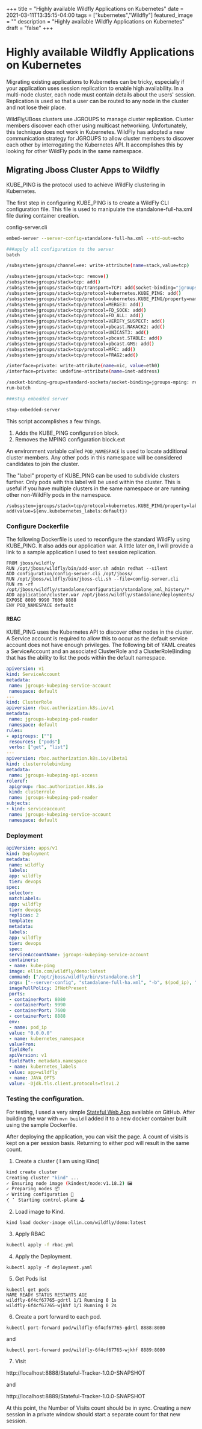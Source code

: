 +++
title = "Highly available Wildfly Applications on Kubernetes"
date = 2021-03-11T13:35:15-04:00
tags = ["kubernetes","Wildfly"]
featured_image = ""
description = "Highly available Wildfly Applications on Kubernetes"
draft = "false"
+++

# Highly available Wildfly Applications on Kubernetes

Migrating existing applications to Kubernetes can be tricky, especially if your application uses session replication to enable high availability. In a multi-node cluster, each node must contain details about the users' session. Replication is used so that a user can be routed to any node in the cluster and not lose their place. 

WildFly/JBoss clusters use JGROUPS to manage cluster replication.
Cluster members discover each other using multicast networking. Unfortunately, this technique does not work in Kubernetes. WildFly has adopted a new communication strategy for JGROUPS to allow cluster members to discover each other by interrogating the Kubernetes API. It accomplishes this by looking for other WildFly pods in the same namespace. 

## Migrating Jboss Cluster Apps to Wildfly

KUBE_PING is the protocol used to achieve WildFly clustering in Kubernetes. 

The first step in configuring KUBE_PING is to create a WildFly CLI configuration file. This file is used to manipulate the standalone-full-ha.xml file during container creation. 

config-server.cli

```bash
embed-server --server-config=standalone-full-ha.xml --std-out=echo

###apply all configuration to the server
batch

/subsystem=jgroups/channel=ee: write-attribute(name=stack,value=tcp)

/subsystem=jgroups/stack=tcp: remove()
/subsystem=jgroups/stack=tcp: add()
/subsystem=jgroups/stack=tcp/transport=TCP: add(socket-binding="jgroups-tcp")
/subsystem=jgroups/stack=tcp/protocol=kubernetes.KUBE_PING: add()
/subsystem=jgroups/stack=tcp/protocol=kubernetes.KUBE_PING/property=namespace: add(value=${env.POD_NAMESPACE:default})
/subsystem=jgroups/stack=tcp/protocol=MERGE3: add()
/subsystem=jgroups/stack=tcp/protocol=FD_SOCK: add()
/subsystem=jgroups/stack=tcp/protocol=FD_ALL: add()
/subsystem=jgroups/stack=tcp/protocol=VERIFY_SUSPECT: add()
/subsystem=jgroups/stack=tcp/protocol=pbcast.NAKACK2: add()
/subsystem=jgroups/stack=tcp/protocol=UNICAST3: add()
/subsystem=jgroups/stack=tcp/protocol=pbcast.STABLE: add()
/subsystem=jgroups/stack=tcp/protocol=pbcast.GMS: add()
/subsystem=jgroups/stack=tcp/protocol=MFC: add()
/subsystem=jgroups/stack=tcp/protocol=FRAG2:add()

/interface=private: write-attribute(name=nic, value=eth0)
/interface=private: undefine-attribute(name=inet-address)

/socket-binding-group=standard-sockets/socket-binding=jgroups-mping: remove()
run-batch

###stop embedded server

stop-embedded-server
```

This script accomplishes a few things.

1. Adds the KUBE_PING configuration block.
2. Removes the MPING configuration block.ext
 
An environment variable called `POD_NAMESPACE` is used to locate additional cluster members. Any other pods in this namespace will be considered candidates to join the cluster. 
 
The "label" property of KUBE_PING can be used to subdivide clusters further. Only pods with this label will be used within the cluster. This is useful if you have multiple clusters in the same namespace or are running other non-WildFly pods in the namespace.

```
/subsystem=jgroups/stack=tcp/protocol=kubernetes.KUBE_PING/property=labels: add(value=${env.kubebernetes_labels:default})
```

### Configure Dockerfile

The following Dockerfile is used to reconfigure the standard WildFly using KUBE_PING. It also adds our application war. A little later on, I will provide a link to a sample application  I  used to test session replication.

```
FROM jboss/wildfly
RUN /opt/jboss/wildfly/bin/add-user.sh admin redhat --silent
ADD configuration/config-server.cli /opt/jboss/
RUN /opt/jboss/wildfly/bin/jboss-cli.sh --file=config-server.cli
RUN rm -rf /opt/jboss/wildfly/standalone/configuration/standalone_xml_history/*
ADD application/cluster.war /opt/jboss/wildfly/standalone/deployments/
EXPOSE 8080 9990 7600 8888
ENV POD_NAMESPACE default

```

#### RBAC

KUBE_PING uses the Kubernetes API to discover other nodes in the cluster. A Service account is required to allow this to occur as the default service account does not have enough privileges. The following bit of YAML creates a ServiceAccount and an associated ClusterRole and a ClusterRoleBinding that has the ability to list the pods within the default namespace.

```yaml
apiversion: v1
kind: ServiceAccount
metadata:
 name: jgroups-kubeping-service-account
 namespace: default
---
kind: ClusterRole
apiversion: rbac.authorization.k8s.io/v1
metadata:
 name: jgroups-kubeping-pod-reader
 namespace: default
rules:
- apigroups: [""]
 resources: ["pods"]
 verbs: ["get", "list"]
---
apiversion: rbac.authorization.k8s.io/v1beta1
kind: clusterrolebinding
metadata:
 name: jgroups-kubeping-api-access
roleref:
 apigroup: rbac.authorization.k8s.io
 kind: clusterrole
 name: jgroups-kubeping-pod-reader
subjects:
- kind: serviceaccount
 name: jgroups-kubeping-service-account
 namespace: default
```

### Deployment


```yaml
apiVersion: apps/v1
kind: Deployment
metadata:
 name: wildfly
 labels:
 app: wildfly
 tier: devops
spec:
 selector:
 matchLabels:
 app: wildfly
 tier: devops
 replicas: 2
 template:
 metadata:
 labels:
 app: wildfly
 tier: devops
 spec:
 serviceAccountName: jgroups-kubeping-service-account
 containers:
 - name: kube-ping
 image: ellin.com/wildfly/demo:latest
 command: ["/opt/jboss/wildfly/bin/standalone.sh"]
 args: ["--server-config", "standalone-full-ha.xml", "-b", $(pod_ip), "-bmanagement", $(pod_ip) ,"-bprivate", $(pod_ip) ]
 imagePullPolicy: IfNotPresent
 ports:
 - containerPort: 8080
 - containerPort: 9990
 - containerPort: 7600
 - containerPort: 8888
 env:
 - name: pod_ip
 value: "0.0.0.0"
 - name: kubernetes_namespace
 valueFrom:
 fieldRef:
 apiVersion: v1
 fieldPath: metadata.namespace
 - name: kubernetes_labels
 value: app=wildfly
 - name: JAVA_OPTS
 value: -Djdk.tls.client.protocols=tlsv1.2
```

### Testing the configuration. 

For testing, I used a very simple [Stateful Web App](https://github.com/microsoft/stateful-java-web-app) available on GitHub. After building the war with `mvn build` I added it to a new docker container built using the sample Dockerfile.

After deploying the application, you can visit the page. A count of visits is kept on a per session basis. Returning to either pod will result in the same count.

1. Create a cluster ( I am using Kind)
 
 ```bash
 kind create cluster
 Creating cluster "kind" ...
 ✓ Ensuring node image (kindest/node:v1.18.2) 🖼
 ✓ Preparing nodes 📦
 ✓ Writing configuration 📜
 ⢎ ⠁ Starting control-plane 🕹️
 ```
2. Load image to Kind. 
 ```
 kind load docker-image ellin.com/wildfly/demo:latest
 ```
3. Apply RBAC
 
 ```bash
 kubectl apply -f rbac.yml
 ```
4. Apply the Deployment.
 ```
 kubectl apply -f deployment.yaml
 ```
5. Get Pods list
 ```
 kubectl get pods
 NAME READY STATUS RESTARTS AGE
 wildfly-6f4cf67765-gdrtl 1/1 Running 0 1s
 wildfly-6f4cf67765-wjkhf 1/1 Running 0 2s
 ```
6. Create a port forward to each pod.
 ```
 kubectl port-forward pod/wildfly-6f4cf67765-gdrtl 8888:8080
 ````
 and
 ```
 kubectl port-forward pod/wildfly-6f4cf67765-wjkhf 8889:8080
 ````
7. Visit
 
 http://localhost:8888/Stateful-Tracker-1.0.0-SNAPSHOT
 
 and

 http://localhost:8889/Stateful-Tracker-1.0.0-SNAPSHOT

At this point, the Number of Visits count should be in sync. Creating a new session in a private window should start a separate count for that new session.